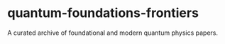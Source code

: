 # quantum-foundations-frontiers
A curated archive of foundational and modern quantum physics papers.
